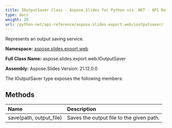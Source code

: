 ```yaml
---
title: IOutputSaver Class - Aspose.Slides for Python via .NET - API Reference
type: docs
weight: 20
url: /python-net/api-reference/aspose.slides.export.web/ioutputsaver/
---
```


Represents an output saving service.

**Namespace:** [aspose.slides.export.web](/python-net/api-reference/aspose.slides.export.web/)

**Full Class Name:** aspose.slides.export.web.IOutputSaver

**Assembly:**  Aspose.Slides Version: 21.12.0.0

The IOutputSaver type exposes the following members:
## **Methods**
|**Name**|**Description**|
| :- | :- |
|save(path, output_file)|Saves the output file to the given path.|
